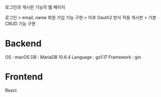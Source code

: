 로그인과 게시판 기능의 웹 페이지

로그인 > email, name 회원 가입 기능 구현 > 이후 Oauth2 방식 적용 
게시판 > 기본 CRUD 기능 구현

# Backend
OS : macOS
DB : MariaDB 10.6.4
Language : go1.17
Framework : gin

# Frontend
React